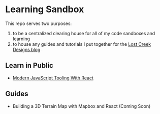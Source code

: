 # Learning Sandbox

This repo serves two purposes:

1. to be a centralized clearing house for all of my code sandboxes and learning
2. to house any guides and tutorials I put together for the [Lost Creek Designs blog](https://www.lostcreekdesigns.co/blog/).

## Learn in Public

- [Modern JavaScript Tooling With React](learn-in-public/modern-javascript-tooling-with-react/README.md)

## Guides

- Building a 3D Terrain Map with Mapbox and React (Coming Soon)
